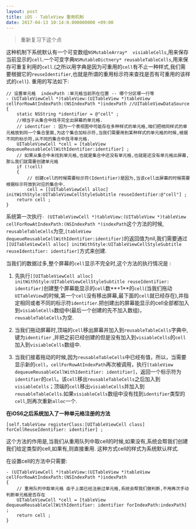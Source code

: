 ```yaml
---
layout: post
title: iOS - TableView 重用机制
date: 2017-04-13 10:14:0.000000000 +09:00
---
```


> 重新复习下这个点

这种机制下系统默认有一个可变数组`NSMutableArray*  visiableCells`,用来保存当前显示的`cell`.一个可变字典`NSMutableDictnery* reusableTableCells`,用来保存可重复利用的`cell`.(之所以用字典是因为可重用的`cell`有不止一种样式,我们需要根据它的`reuseIdentifier`,也就是所谓的重用标示符来查找是否有可重用的该样式的`cell`).
重用的写法如下:

```
// 设置单元格  indexPath :单元格当前所在位置 -- 哪个分区哪一行等
- (UITableViewCell *)tableView:(UITableView *)tableView cellForRowAtIndexPath:(NSIndexPath *)indexPath //UITableViewDataSource
{
    static NSString *identifier = @"cell" ;
    //相当于从集合中找寻完全出屏幕的单元格.
    // identifier : 因为一个表视图中可能存在多种样式的单元格,咱们把相同样式的单元格放到同一个集合里面,为这个集合加标示符,当我们需要用到某种样式的单元格的时候,根据不同的标示符,从不同的集合中找寻单元格.
    UITableViewCell *cell = [tableView dequeueReusableCellWithIdentifier:identifier] ;
    // 如果从集合中未找到单元格,也就是集合中还没有单元格,也就是还没有单元格出屏幕,那么我们就需要创建单元格
    if (!cell)
    {
        // 创建cell的时候需要标示符(Identifier)是因为,当该cell出屏幕的时候需要根据标示符放到对应的集合中.
        cell = [[UITableViewCell alloc] initWithStyle:UITableViewCellStyleSubtitle reuseIdentifier:@"cell"] ;
    return cell ;
}
```

系统第一次执行`- (UITableViewCell *)tableView:(UITableView *)tableView cellForRowAtIndexPath:(NSIndexPath *)indexPath`这个方法的时候, `reusableTableCells`为空,`[tableView dequeueReusableCellWithIdentifier:identifier]`的返回值为nil,我们需要通过`[[UITableViewCell alloc] initWithStyle:UITableViewCellStyleSubtitle reuseIdentifier: identifier]`方式来创建.

当我们的数据过多,整个屏幕的`cell`显示不完全时,这个方法的执行情况是 :

1. 先执行`[[UITableViewCell alloc] initWithStyle:UITableViewCellStyleSubtitle reuseIdentifier: identifier]`创建整个屏幕能显示的`cell`数**+1**的`cell`(当我们拖动`UITableView`的时候,第一个`cell`没有移出屏幕,最下面的`cell`就已经存在),并指定相同或者不同的标示符`identifier`.把创建出的屏幕能显示的cell全部都加入到`visiableCells`数组中(最后一个创建的先不加入数组)，`reusableTableCells`为空.

2. 当我们拖动屏幕时,顶端的`cell`移出屏幕并加入到`reusableTableCells`字典中,键为`identifier` ,并把之前已经创建的但是没有加入到`visiableCells`的`cell`加入到`visiableCells`数组中.

3. 当我们接着拖动的时候,因为`reusableTableCells`中已经有值，所以，当需要显示新的`cell`，`cellForRowAtIndexPath`再次被调用，执行`[tableView dequeueReusableCellWithIdentifier: identifier]`，返回一个标示符为`identifier`的`cell`。该`cell`移出`reusableTableCells`之后加入到`visiableCells`；顶端的`cell`移出`visiableCells`并加入到`reusableTableCells`.如果`visiableCells`数组中没有找到`identifier`类型的`cell`,则再次重新`alloc`一个.

**在iOS6之后系统加入了一种单元格注册的方法**

```
[self.tableView registerClass:[UITableViewCell class] forCellReuseIdentifier: identifier] ;
```

这个方法的作用是,当我们从重用队列中取cell的时候,如果没有,系统会帮我们创建我们给定类型的cell,如果有,则直接重用. 这种方式cell的样式为系统默认样式.

在设置cell的方法中只需要:

```
- (UITableViewCell *)tableView:(UITableView *)tableView cellForRowAtIndexPath:(NSIndexPath *)indexPath
{
    // 重用队列中取单元格 由于上面已经注册过单元格,系统会帮我们做判断,不用再次手动判断单元格是否存在
    UITableViewCell *cell = [tableView dequeueReusableCellWithIdentifier: identifier forIndexPath:indexPath] ;
    return cell ;
}
```

